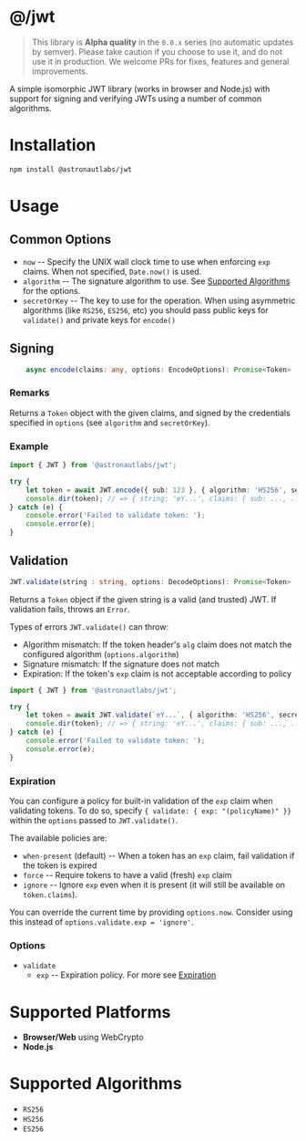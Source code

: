 # @/jwt

> This library is **Alpha quality** in the `0.0.x` series (no automatic updates 
> by semver). Please take caution if you choose to use it, and do not use it 
> in production. We welcome PRs for fixes, features and general improvements.

A simple isomorphic JWT library (works in browser and Node.js) with support for 
signing and verifying JWTs using a number of common algorithms.

# Installation

```bash
npm install @astronautlabs/jwt
```

# Usage

## Common Options

- `now` -- Specify the UNIX wall clock time to use when enforcing `exp` claims. When not specified, `Date.now()` is used.
- `algorithm` -- The signature algorithm to use. See [Supported Algorithms](#supported-algorithms) for the options.
- `secretOrKey` -- The key to use for the operation. When using asymmetric
  algorithms (like `RS256`, `ES256`, etc) you should pass public keys for 
  `validate()` and private keys for `encode()`

## Signing

```typescript
    async encode(claims: any, options: EncodeOptions): Promise<Token>
```

### Remarks

Returns a `Token` object with the given claims, and signed by the credentials
specified in `options` (see `algorithm` and `secretOrKey`).

### Example

```typescript
import { JWT } from '@astronautlabs/jwt';

try {
    let token = await JWT.encode({ sub: 123 }, { algorithm: 'HS256', secretOrKey: 'stuff' });
    console.dir(token); // => { string: 'eY...', claims: { sub: ..., ... } }
} catch (e) {
    console.error('Failed to validate token: ');
    console.error(e);
}
```


## Validation

```typescript
JWT.validate(string : string, options: DecodeOptions): Promise<Token>
```

Returns a `Token` object if the given string is a valid (and trusted) JWT.
If validation fails, throws an `Error`.

Types of errors `JWT.validate()` can throw:
- Algorithm mismatch: If the token header's `alg` claim does not match the 
  configured algorithm (`options.algorithm`)
- Signature mismatch: If the signature does not match
- Expiration: If the token's `exp` claim is not acceptable according to policy

```typescript
import { JWT } from '@astronautlabs/jwt';

try {
    let token = await JWT.validate(`eY...`, { algorithm: 'HS256', secretOrKey: 'stuff' });
    console.dir(token); // => { string: 'eY...', claims: { sub: ..., ... } }
} catch (e) {
    console.error('Failed to validate token: ');
    console.error(e);
}
```

### Expiration

You can configure a policy for built-in validation of the `exp` claim when validating tokens.
To do so, specify `{ validate: { exp: "(policyName)" }}` within the `options` passed to `JWT.validate()`.

The available policies are:
- `when-present` (default) -- When a token has an `exp` claim, fail validation if the token is expired
- `force` -- Require tokens to have a valid (fresh) `exp` claim
- `ignore` -- Ignore `exp` even when it is present (it will still be available on `token.claims`).  

You can override the current time by providing `options.now`. Consider using this instead 
of `options.validate.exp = 'ignore'`.

### Options

- `validate`
  * `exp` -- Expiration policy. For more see [Expiration](#expiration)

# Supported Platforms
- **Browser/Web** using WebCrypto
- **Node.js**

# Supported Algorithms
- `RS256`
- `HS256`
- `ES256`
